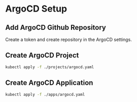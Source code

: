 # ArgoCD Setup

## Add ArgoCD Github Repository

Create a token and create repository in the ArgoCD settings.

## Create ArgoCD Project

```bash
kubectl apply -f ./projects/argocd.yaml
```

## Create ArgoCD Application

```bash
kubectl apply -f ./apps/argocd.yaml
```
